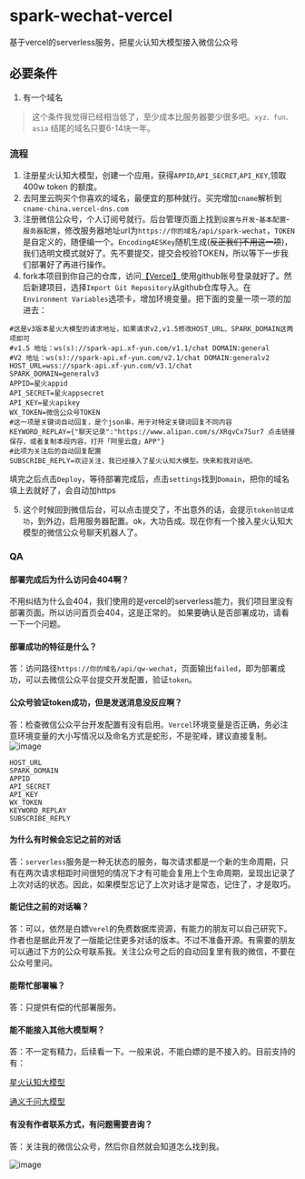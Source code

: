 # spark-wechat-vercel
基于vercel的serverless服务，把星火认知大模型接入微信公众号

## 必要条件

1. 有一个域名

>这个条件我觉得已经相当低了，至少成本比服务器要少很多吧。`xyz、fun、asia` 结尾的域名只要6-14块一年。

### 流程

1. 注册星火认知大模型，创建一个应用，获得`APPID`,`API_SECRET`,`API_KEY`,领取400w token 的额度。
2. 去阿里云购买个你喜欢的域名，最便宜的那种就行。买完增加`cname`解析到`cname-china.vercel-dns.com`
3. 注册微信公众号，个人订阅号就行。后台管理页面上找到`设置与开发`-`基本配置`-`服务器配置`，修改服务器地址url为`https://你的域名/api/spark-wechat`，`TOKEN`是自定义的，随便编一个。`EncodingAESKey`随机生成(~~反正我们不用这一项~~)，我们选明文模式就好了。先不要提交，提交会校验TOKEN，所以等下一步我们部署好了再进行操作。
4. fork本项目到你自己的仓库，访问[【Vercel】](https://vercel.com/)使用github账号登录就好了。然后新建项目，选择`Import Git Repository`从github仓库导入。在`Environment Variables`选项卡，增加环境变量。把下面的变量一项一项的加进去：
```
#这是v3版本星火大模型的请求地址，如果请求v2,v1.5修改HOST_URL、SPARK_DOMAIN这两项即可
#v1.5 地址：ws(s)://spark-api.xf-yun.com/v1.1/chat DOMAIN:general
#V2 地址：ws(s)://spark-api.xf-yun.com/v2.1/chat DOMAIN:generalv2
HOST_URL=wss://spark-api.xf-yun.com/v3.1/chat
SPARK_DOMAIN=generalv3
APPID=星火appid
API_SECRET=星火appsecret
API_KEY=星火apikey
WX_TOKEN=微信公众号TOKEN
#这一项是关键词自动回复，是个json串，用于对特定关键词回复不同内容
KEYWORD_REPLAY={"聊天记录":"https://www.alipan.com/s/XRqvCx7Sur7 点击链接保存，或者复制本段内容，打开「阿里云盘」APP"}
#此项为关注后的自动回复配置
SUBSCRIBE_REPLY=欢迎关注，我已经接入了星火认知大模型。快来和我对话吧。
```
填完之后点击`Deploy`，等待部署完成后，点击`settings`找到`Domain`，把你的域名填上去就好了，会自动加https

5. 这个时候回到微信后台，可以点击提交了，不出意外的话，会提示`token验证成功`，到外边，启用服务器配置。ok，大功告成。现在你有一个接入星火认知大模型的微信公众号聊天机器人了。

### QA
#### 部署完成后为什么访问会404啊？

不用纠结为什么会404，我们使用的是vercel的serverless能力，我们项目里没有部署页面。所以访问首页会404，这是正常的。
如果要确认是否部署成功，请看一下一个问题。

#### 部署成功的特征是什么？

答：访问路径`https://你的域名/api/qw-wechat`，页面输出`failed`，即为部署成功，可以去微信公众平台提交开发配置，验证`token`。

#### 公众号验证token成功，但是发送消息没反应啊？

答：检查微信公众平台开发配置有没有启用。`Vercel`环境变量是否正确，务必注意环境变量的大小写情况以及命名方式是蛇形，不是驼峰，建议直接复制。
![image](https://github.com/SuxueCode/WechatBakTool/assets/30895030/d9312742-51ed-408a-a98e-f1ce776f7664)

```
HOST_URL
SPARK_DOMAIN
APPID
API_SECRET
API_KEY
WX_TOKEN
KEYWORD_REPLAY
SUBSCRIBE_REPLY
```
#### 为什么有时候会忘记之前的对话

答：`serverless`服务是一种无状态的服务，每次请求都是一个新的生命周期，只有在两次请求相距时间很短的情况下才有可能会复用上个生命周期，呈现出记录了上次对话的状态。因此，如果模型忘记了上次对话才是常态，记住了，才是取巧。

#### 能记住之前的对话嘛？

答：可以，依然是白嫖`Verel`的免费数据库资源，有能力的朋友可以自己研究下。作者也是据此开发了一版能记住更多对话的版本。不过不准备开源。有需要的朋友可以通过下方的公众号联系我。关注公众号之后的自动回复里有我的微信，不要在公众号里问。

#### 能帮忙部署嘛？

答：只提供有偿的代部署服务。

#### 能不能接入其他大模型啊？

答：不一定有精力，后续看一下。一般来说，不能白嫖的是不接入的。目前支持的有：

[星火认知大模型](https://github.com/LuhangRui/spark-wechat-vercel)

[通义千问大模型](https://github.com/LuhangRui/qw-wechat-vercel)


#### 有没有作者联系方式，有问题需要咨询？

答：关注我的微信公众号，然后你自然就会知道怎么找到我。

![image](https://github.com/SuxueCode/WechatBakTool/assets/30895030/0a508949-ca25-4394-9d51-062c5334d020)
